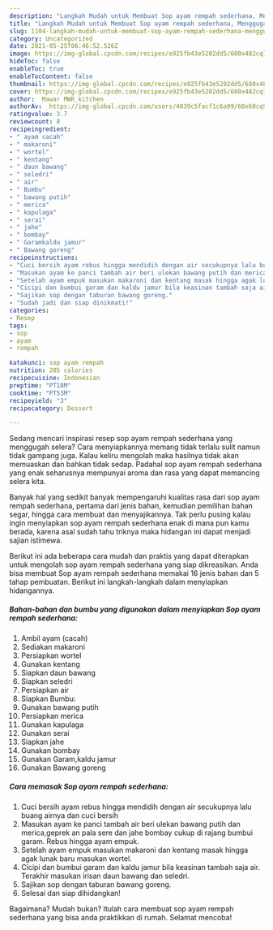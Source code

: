 ```yaml
---
description: "Langkah Mudah untuk Membuat Sop ayam rempah sederhana, Menggugah Selera"
title: "Langkah Mudah untuk Membuat Sop ayam rempah sederhana, Menggugah Selera"
slug: 1104-langkah-mudah-untuk-membuat-sop-ayam-rempah-sederhana-menggugah-selera
category: Uncategorized
date: 2021-05-25T06:46:52.526Z
image: https://img-global.cpcdn.com/recipes/e925fb43e5202dd5/680x482cq70/sop-ayam-rempah-sederhana-foto-resep-utama.jpg
hideToc: false
enableToc: true
enableTocContent: false
thumbnail: https://img-global.cpcdn.com/recipes/e925fb43e5202dd5/680x482cq70/sop-ayam-rempah-sederhana-foto-resep-utama.jpg
cover: https://img-global.cpcdn.com/recipes/e925fb43e5202dd5/680x482cq70/sop-ayam-rempah-sederhana-foto-resep-utama.jpg
author:  Mawar MWR_kitchen
authorAv:  https://img-global.cpcdn.com/users/4039c5facf1c6a99/60x60cq50/avatar.jpg
ratingvalue: 3.7
reviewcount: 8
recipeingredient:
- " ayam cacah"
- " makaroni"
- " wortel"
- " kentang"
- " daun bawang"
- " seledri"
- " air"
- " Bumbu"
- " bawang putih"
- " merica"
- " kapulaga"
- " serai"
- " jahe"
- " bombay"
- " Garamkaldu jamur"
- " Bawang goreng"
recipeinstructions:
- "Cuci bersih ayam rebus hingga mendidih dengan air secukupnya lalu buang airnya dan cuci bersih"
- "Masukan ayam ke panci tambah air beri ulekan bawang putih dan merica,geprek an pala sere dan jahe bombay cukup di rajang bumbui garam. Rebus hingga ayam empuk."
- "Setelah ayam empuk masukan makaroni dan kentang masak hingga agak lunak baru masukan wortel."
- "Cicipi dan bumbui garam dan kaldu jamur bila keasinan tambah saja air. Terakhir masukan irisan daun bawang dan seledri."
- "Sajikan sop dengan taburan bawang goreng."
- "Sudah jadi dan siap dinikmati!"
categories:
- Resep
tags:
- sop
- ayam
- rempah

katakunci: sop ayam rempah 
nutrition: 205 calories
recipecuisine: Indonesian
preptime: "PT18M"
cooktime: "PT53M"
recipeyield: "3"
recipecategory: Dessert

---
```



Sedang mencari inspirasi resep sop ayam rempah sederhana yang menggugah selera? Cara menyiapkannya memang tidak terlalu sulit namun tidak gampang juga. Kalau keliru mengolah maka hasilnya tidak akan memuaskan dan bahkan tidak sedap. Padahal sop ayam rempah sederhana yang enak seharusnya mempunyai aroma dan rasa yang dapat memancing selera kita.


Banyak hal yang sedikit banyak mempengaruhi kualitas rasa dari sop ayam rempah sederhana, pertama dari jenis bahan, kemudian pemilihan bahan segar, hingga cara membuat dan menyajikannya. Tak perlu pusing kalau ingin menyiapkan sop ayam rempah sederhana enak di mana pun kamu berada, karena asal sudah tahu triknya maka hidangan ini dapat menjadi sajian istimewa.




Berikut ini ada beberapa cara mudah dan praktis yang dapat diterapkan untuk mengolah sop ayam rempah sederhana yang siap dikreasikan. Anda bisa membuat Sop ayam rempah sederhana memakai 16 jenis bahan dan 5 tahap pembuatan. Berikut ini langkah-langkah dalam menyiapkan hidangannya.

<!--inarticleads1-->

##### Bahan-bahan dan bumbu yang digunakan dalam menyiapkan Sop ayam rempah sederhana:

1. Ambil  ayam (cacah)
1. Sediakan  makaroni
1. Persiapkan  wortel
1. Gunakan  kentang
1. Siapkan  daun bawang
1. Siapkan  seledri
1. Persiapkan  air
1. Siapkan  Bumbu:
1. Gunakan  bawang putih
1. Persiapkan  merica
1. Gunakan  kapulaga
1. Gunakan  serai
1. Siapkan  jahe
1. Gunakan  bombay
1. Gunakan  Garam,kaldu jamur
1. Gunakan  Bawang goreng




<!--inarticleads2-->

##### Cara memasak Sop ayam rempah sederhana:

1. Cuci bersih ayam rebus hingga mendidih dengan air secukupnya lalu buang airnya dan cuci bersih
1. Masukan ayam ke panci tambah air beri ulekan bawang putih dan merica,geprek an pala sere dan jahe bombay cukup di rajang bumbui garam. Rebus hingga ayam empuk.
1. Setelah ayam empuk masukan makaroni dan kentang masak hingga agak lunak baru masukan wortel.
1. Cicipi dan bumbui garam dan kaldu jamur bila keasinan tambah saja air. Terakhir masukan irisan daun bawang dan seledri.
1. Sajikan sop dengan taburan bawang goreng.
1. Selesai dan siap dihidangkan!



Bagaimana? Mudah bukan? Itulah cara membuat sop ayam rempah sederhana yang bisa anda praktikkan di rumah. Selamat mencoba!
